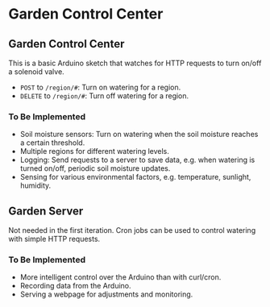 # Garden Control Center
## Garden Control Center
This is a basic Arduino sketch that watches for HTTP requests to turn on/off a solenoid valve.

* `POST` to `/region/#`: Turn on watering for a region.
* `DELETE` to `/region/#`: Turn off watering for a region.

### To Be Implemented

* Soil moisture sensors: Turn on watering when the soil moisture reaches a certain threshold.
* Multiple regions for different watering levels.
* Logging: Send requests to a server to save data, e.g. when watering is turned on/off, periodic soil moisture updates.
* Sensing for various environmental factors, e.g. temperature, sunlight, humidity.

## Garden Server

Not needed in the first iteration. Cron jobs can be used to control watering with simple HTTP requests.

### To Be Implemented

* More intelligent control over the Arduino than with curl/cron.
* Recording data from the Arduino.
* Serving a webpage for adjustments and monitoring.
